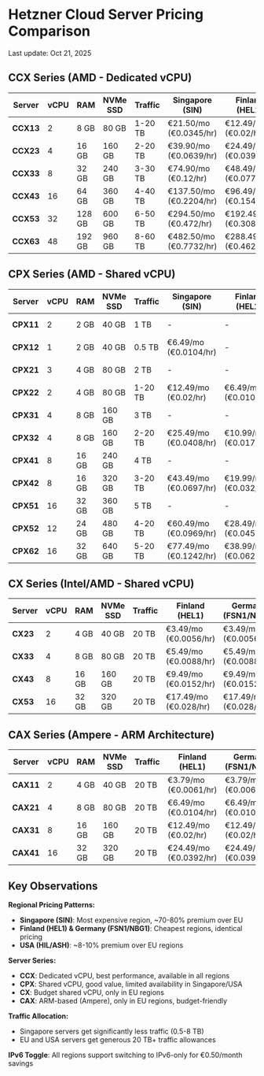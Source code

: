 # Hetzner Cloud Server Pricing Comparison

Last update: Oct 21, 2025

## CCX Series (AMD - Dedicated vCPU)

| Server | vCPU | RAM | NVMe SSD | Traffic | Singapore (SIN) | Finland (HEL1) | Germany (FSN1/NBG1) | USA (HIL/ASH) |
|--------|------|-----|----------|---------|-----------------|----------------|---------------------|---------------|
| **CCX13** | 2 | 8 GB | 80 GB | 1-20 TB | €21.50/mo (€0.0345/hr) | €12.49/mo (€0.02/hr) | €12.49/mo (€0.02/hr) | €13.49/mo (€0.0217/hr) |
| **CCX23** | 4 | 16 GB | 160 GB | 2-20 TB | €39.90/mo (€0.0639/hr) | €24.49/mo (€0.0392/hr) | €24.49/mo (€0.0392/hr) | €26.49/mo (€0.0425/hr) |
| **CCX33** | 8 | 32 GB | 240 GB | 3-30 TB | €74.90/mo (€0.12/hr) | €48.49/mo (€0.0777/hr) | €48.49/mo (€0.0777/hr) | €50.49/mo (€0.081/hr) |
| **CCX43** | 16 | 64 GB | 360 GB | 4-40 TB | €137.50/mo (€0.2204/hr) | €96.49/mo (€0.1546/hr) | €96.49/mo (€0.1546/hr) | €100.49/mo (€0.1611/hr) |
| **CCX53** | 32 | 128 GB | 600 GB | 6-50 TB | €294.50/mo (€0.472/hr) | €192.49/mo (€0.3085/hr) | €192.49/mo (€0.3085/hr) | €200.49/mo (€0.3213/hr) |
| **CCX63** | 48 | 192 GB | 960 GB | 8-60 TB | €482.50/mo (€0.7732/hr) | €288.49/mo (€0.4623/hr) | €288.49/mo (€0.4623/hr) | €300.49/mo (€0.4816/hr) |

## CPX Series (AMD - Shared vCPU)

| Server | vCPU | RAM | NVMe SSD | Traffic | Singapore (SIN) | Finland (HEL1) | Germany (FSN1/NBG1) | USA (HIL/ASH) |
|--------|------|-----|----------|---------|-----------------|----------------|---------------------|---------------|
| **CPX11** | 2 | 2 GB | 40 GB | 1 TB | - | - | - | €4.99/mo (€0.008/hr) |
| **CPX12** | 1 | 2 GB | 40 GB | 0.5 TB | €6.49/mo (€0.0104/hr) | - | - | - |
| **CPX21** | 3 | 4 GB | 80 GB | 2 TB | - | - | - | €9.49/mo (€0.0153/hr) |
| **CPX22** | 2 | 4 GB | 80 GB | 1-20 TB | €12.49/mo (€0.02/hr) | €6.49/mo (€0.0104/hr) | €6.49/mo (€0.0104/hr) | - |
| **CPX31** | 4 | 8 GB | 160 GB | 3 TB | - | - | - | €16.49/mo (€0.0265/hr) |
| **CPX32** | 4 | 8 GB | 160 GB | 2-20 TB | €25.49/mo (€0.0408/hr) | €10.99/mo (€0.0176/hr) | €10.99/mo (€0.0176/hr) | - |
| **CPX41** | 8 | 16 GB | 240 GB | 4 TB | - | - | - | €30.49/mo (€0.0489/hr) |
| **CPX42** | 8 | 16 GB | 320 GB | 3-20 TB | €43.49/mo (€0.0697/hr) | €19.99/mo (€0.032/hr) | €19.99/mo (€0.032/hr) | - |
| **CPX51** | 16 | 32 GB | 360 GB | 5 TB | - | - | - | €60.49/mo (€0.097/hr) |
| **CPX52** | 12 | 24 GB | 480 GB | 4-20 TB | €60.49/mo (€0.0969/hr) | €28.49/mo (€0.0457/hr) | €28.49/mo (€0.0457/hr) | - |
| **CPX62** | 16 | 32 GB | 640 GB | 5-20 TB | €77.49/mo (€0.1242/hr) | €38.99/mo (€0.0625/hr) | €38.99/mo (€0.0625/hr) | - |

## CX Series (Intel/AMD - Shared vCPU)

| Server | vCPU | RAM | NVMe SSD | Traffic | Finland (HEL1) | Germany (FSN1/NBG1) |
|--------|------|-----|----------|---------|----------------|---------------------|
| **CX23** | 2 | 4 GB | 40 GB | 20 TB | €3.49/mo (€0.0056/hr) | €3.49/mo (€0.0056/hr) |
| **CX33** | 4 | 8 GB | 80 GB | 20 TB | €5.49/mo (€0.0088/hr) | €5.49/mo (€0.0088/hr) |
| **CX43** | 8 | 16 GB | 160 GB | 20 TB | €9.49/mo (€0.0152/hr) | €9.49/mo (€0.0152/hr) |
| **CX53** | 16 | 32 GB | 320 GB | 20 TB | €17.49/mo (€0.028/hr) | €17.49/mo (€0.028/hr) |

## CAX Series (Ampere - ARM Architecture)

| Server | vCPU | RAM | NVMe SSD | Traffic | Finland (HEL1) | Germany (FSN1/NBG1) |
|--------|------|-----|----------|---------|----------------|---------------------|
| **CAX11** | 2 | 4 GB | 40 GB | 20 TB | €3.79/mo (€0.0061/hr) | €3.79/mo (€0.0061/hr) |
| **CAX21** | 4 | 8 GB | 80 GB | 20 TB | €6.49/mo (€0.0104/hr) | €6.49/mo (€0.0104/hr) |
| **CAX31** | 8 | 16 GB | 160 GB | 20 TB | €12.49/mo (€0.02/hr) | €12.49/mo (€0.02/hr) |
| **CAX41** | 16 | 32 GB | 320 GB | 20 TB | €24.49/mo (€0.0392/hr) | €24.49/mo (€0.0392/hr) |

## Key Observations

**Regional Pricing Patterns:**

- **Singapore (SIN)**: Most expensive region, ~70-80% premium over EU
- **Finland (HEL1) & Germany (FSN1/NBG1)**: Cheapest regions, identical pricing
- **USA (HIL/ASH)**: ~8-10% premium over EU regions

**Server Series:**

- **CCX**: Dedicated vCPU, best performance, available in all regions
- **CPX**: Shared vCPU, good value, limited availability in Singapore/USA
- **CX**: Budget shared vCPU, only in EU regions
- **CAX**: ARM-based (Ampere), only in EU regions, budget-friendly

**Traffic Allocation:**

- Singapore servers get significantly less traffic (0.5-8 TB)
- EU and USA servers get generous 20 TB+ traffic allowances

**IPv6 Toggle**: All regions support switching to IPv6-only for €0.50/month savings
